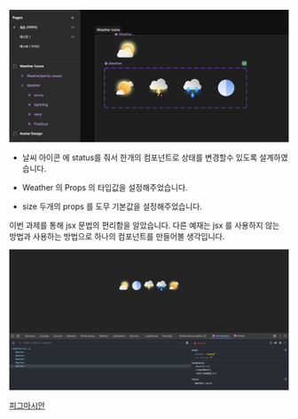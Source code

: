![alt text](image.png)

- 날씨 아이콘 에 status를 줘서 한개의 컴포넌트로 상태를 변경할수 있도록 설계하였습니다.

- Weather 의 Props 의 타입값을 설정해주었습니다.

- size 두개의 props 를 도무 기본값을 설정해주었습니다.

이번 과제를 통해 jsx 문법의 편리함을 알았습니다.
다른 예재는 jsx 를 사용하지 않는 방법과 사용하는 방법으로 하나의 컴포넌트를 만들어볼 생각입니다.

![alt text](image-2.png)

[피그마시안](<https://www.figma.com/design/1infWh3Uc24gFfiHZMBm80/%EB%94%94%EC%9E%90%EC%9D%B8-%E2%86%92-%EA%B0%9C%EB%B0%9C-%ED%95%B8%EB%93%9C%EC%98%A4%ED%94%84-(Copy)?node-id=215-18&m=dev&t=1VNhtavueQSavc1j-1>)
